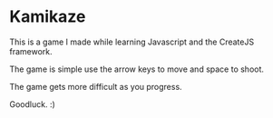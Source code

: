 # Kamikaze
This is a game I made while learning Javascript and the CreateJS framework.

The game is simple use the arrow keys to move and space to shoot.

The game gets more difficult as you progress.

Goodluck. :)
